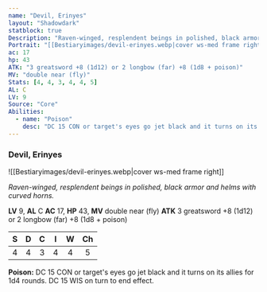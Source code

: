 ```yaml
---
name: "Devil, Erinyes"
layout: "Shadowdark"
statblock: true
Description: "Raven-winged, resplendent beings in polished, black armor and helms with curved horns."
Portrait: "[[Bestiaryimages/devil-erinyes.webp|cover ws-med frame right]]"
ac: 17
hp: 43
ATK: "3 greatsword +8 (1d12) or 2 longbow (far) +8 (1d8 + poison)"
MV: "double near (fly)"
Stats: [4, 4, 3, 4, 4, 5]
AL: C
LV: 9
Source: "Core"
Abilities:
  - name: "Poison"
    desc: "DC 15 CON or target's eyes go jet black and it turns on its allies for 1d4 rounds. DC 15 WIS on turn to end effect."
---
```


### Devil, Erinyes

![[Bestiaryimages/devil-erinyes.webp|cover ws-med frame right]]

_Raven-winged, resplendent beings in polished, black armor and helms with curved horns._

**LV** 9, **AL** C
**AC** 17, **HP** 43, **MV** double near (fly)
**ATK** 3 greatsword +8 (1d12) or 2 longbow (far) +8 (1d8 + poison)

|  S  |  D  |  C  |  I  |  W  |  Ch  |
|:---:|:---:|:---:|:---:|:---:|:----:|
| 4 | 4 | 3 | 4 | 4 | 5 |

**Poison:** DC 15 CON or target's eyes go jet black and it turns on its allies for 1d4 rounds. DC 15 WIS on turn to end effect.

